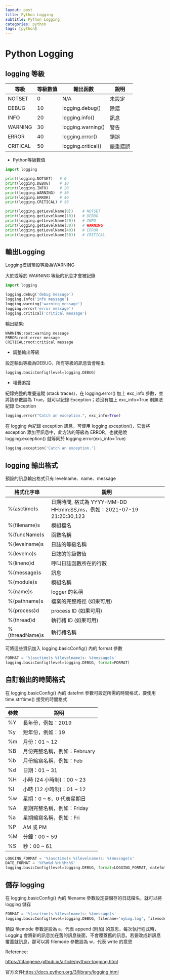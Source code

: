 ```yaml
---
layout: post
title: Python Logging
subtitle: Python Logging
categories: python
tags: [python]
---
```


# Python Logging

## logging 等級

等級 | 等級數值 | 輸出函數 | 說明
--- | --- | --- | ---
NOTSET | 0 | N/A | 未設定
DEBUG | 10 | logging.debug() | 除錯
INFO | 20 | logging.info() | 訊息
WARNING | 30 | logging.warning() | 警告
ERROR | 40 | logging.error() | 錯誤
CRITICAL | 50 | logging.critical() | 嚴重錯誤

- Python等級數值

```Python
import logging

print(logging.NOTSET)   # 0
print(logging.DEBUG)    # 10
print(logging.INFO)     # 20
print(logging.WARNING)  # 30
print(logging.ERROR)    # 40
print(logging.CRITICAL) # 50

print(logging.getLevelName(0))    # NOTSET
print(logging.getLevelName(10))   # DEBUG
print(logging.getLevelName(20))   # INFO
print(logging.getLevelName(30))   # WARNING
print(logging.getLevelName(40))   # ERROR
print(logging.getLevelName(50))   # CRITICAL
```

## 輸出Logging

Logging模組預設等級為WARNING

大於或等於 WARNING 等級的訊息才會被記錄

```Python
import logging

logging.debug('debug message')
logging.info('info message')
logging.warning('warning message')
logging.error('error message')
logging.critical('critical message')
```

輸出結果:

```Shell
WARNING:root:warning message
ERROR:root:error message
CRITICAL:root:critical message
```

- 調整輸出等級

設定輸出等級為DEBUG，所有等級的訊息皆會輸出

```Python
logging.basicConfig(level=logging.DEBUG)
```

- 堆疊追蹤

紀錄完整的堆疊追蹤 (stack traces)，在 logging.error() 加上 exc_info 參數，並將該參數設為 True，就可以紀錄 Exception；若沒有加上 exc_info=True 則無法紀錄 Exception

```Python
logging.error("Catch an exception.", exc_info=True)
```

在 logging 內紀錄 exception 訊息，可使用 logging.exception()，它會將 exception 添加至訊息中，此方法的等級為 ERROR，也就是說 logging.exception() 就等同於 logging.error(exc_info=True)

```Python
logging.exception('Catch an exception.')
```

## logging 輸出格式

預設的訊息輸出格式只有 levelname、name、message

格式化字串 | 說明
--- | ---
%(asctime)s | 日期時間, 格式為 YYYY-MM-DD HH:mm:SS,ms，例如：2021-07-19 21:20:30,123
%(filename)s | 模組檔名
%(funcName)s | 函數名稱
%(levelname)s | 日誌的等級名稱
%(levelno)s | 日誌的等級數值
%(lineno)d | 呼叫日誌函數所在的行數
%(message)s | 訊息
%(module)s | 模組名稱
%(name)s | logger 的名稱
%(pathname)s | 檔案的完整路徑 (如果可用)
%(process)d | process ID (如果可用)
%(thread)d | 執行緒 ID (如果可用)
%(threadName)s | 執行緒名稱

可將這些資訊加入 logging.basicConfig() 內的 format 參數

```Python
FORMAT = '%(asctime)s %(levelname)s: %(message)s'
logging.basicConfig(level=logging.DEBUG, format=FORMAT)
```

## 自訂輸出的時間格式

在 logging.basicConfig() 內的 datefmt 參數可設定所需的時間格式，要使用 time.strftime() 接受的時間格式

參數 | 說明
--- | ---
%Y | 長年份，例如：2019
%y | 短年份，例如：19
%m | 月份：01 ~ 12
%B | 月份完整名稱，例如：February
%b | 月份縮寫名稱，例如：Feb
%d | 日期：01 ~ 31
%H | 小時 (24 小時制)：00 ~ 23
%I | 小時 (12 小時制)：01 ~ 12
%w | 星期：0 ~ 6，0 代表星期日
%A | 星期完整名稱，例如：Friday
%a | 星期縮寫名稱，例如：Fri
%P | AM 或 PM
%M | 分鐘：00 ~ 59
%S | 秒：00 ~ 61

```Python
LOGGING_FORMAT = '%(asctime)s %(levelname)s: %(message)s'
DATE_FORMAT = '%Y%m%d %H:%M:%S'
logging.basicConfig(level=logging.DEBUG, format=LOGGING_FORMAT, datefmt=DATE_FORMAT)
```

## 儲存 logging

在 logging.basicConfig() 內的 filename 參數設定要儲存的日誌檔名，就可以將 logging 儲存

```Python
FORMAT = '%(asctime)s %(levelname)s: %(message)s'
logging.basicConfig(level=logging.DEBUG, filename='myLog.log', filemode='w', format=FORMAT)
```

預設 filemode 參數是設為 a，代表 append (附加) 的意思，每次執行程式時，Logging 會將新的訊息加在舊的訊息後面，不會覆蓋舊的訊息。若要改成新訊息覆蓋就訊息，那可以將 filemode 參數設為 w，代表 write 的意思

Reference:

<https://titangene.github.io/article/python-logging.html>

官方文件<https://docs.python.org/3/library/logging.html>